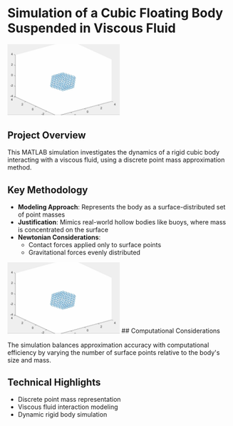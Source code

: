 # Simulation of a Cubic Floating Body Suspended in Viscous Fluid

<img src="cube_resting.jpg" width="50%">

## Project Overview

This MATLAB simulation investigates the dynamics of a rigid cubic body interacting with a viscous fluid, using a discrete point mass approximation method.

## Key Methodology

- **Modeling Approach**: Represents the body as a surface-distributed set of point masses
- **Justification**: Mimics real-world hollow bodies like buoys, where mass is concentrated on the surface
- **Newtonian Considerations**: 
  - Contact forces applied only to surface points
  - Gravitational forces evenly distributed

<img src="cube_resting.jpg" width="50%">
## Computational Considerations

The simulation balances approximation accuracy with computational efficiency by varying the number of surface points relative to the body's size and mass.

## Technical Highlights

- Discrete point mass representation
- Viscous fluid interaction modeling
- Dynamic rigid body simulation
